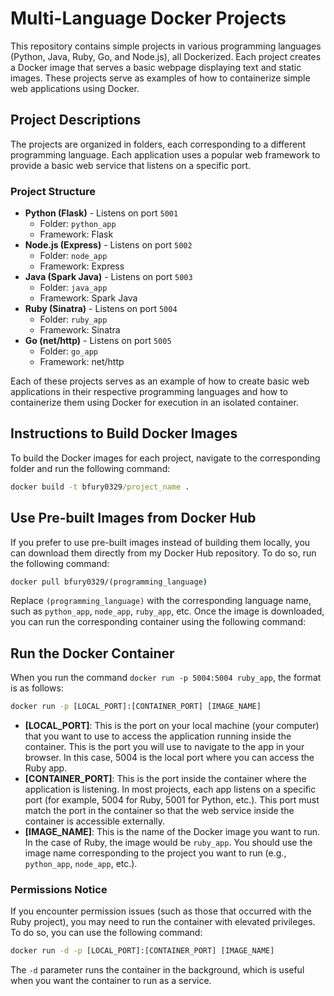 # Multi-Language Docker Projects

This repository contains simple projects in various programming languages (Python, Java, Ruby, Go, and Node.js), all Dockerized. Each project creates a Docker image that serves a basic webpage displaying text and static images. These projects serve as examples of how to containerize simple web applications using Docker.

## Project Descriptions

The projects are organized in folders, each corresponding to a different programming language. Each application uses a popular web framework to provide a basic web service that listens on a specific port.

### Project Structure

- **Python (Flask)** - Listens on port `5001`
  - Folder: `python_app`
  - Framework: Flask
- **Node.js (Express)** - Listens on port `5002`
  - Folder: `node_app`
  - Framework: Express
- **Java (Spark Java)** - Listens on port `5003`
  - Folder: `java_app`
  - Framework: Spark Java
- **Ruby (Sinatra)** - Listens on port `5004`
  - Folder: `ruby_app`
  - Framework: Sinatra
- **Go (net/http)** - Listens on port `5005`
  - Folder: `go_app`
  - Framework: net/http

Each of these projects serves as an example of how to create basic web applications in their respective programming languages and how to containerize them using Docker for execution in an isolated container.

## Instructions to Build Docker Images

To build the Docker images for each project, navigate to the corresponding folder and run the following command:

```cmd
docker build -t bfury0329/project_name . 
```

## Use Pre-built Images from Docker Hub

If you prefer to use pre-built images instead of building them locally, you can download them directly from my Docker Hub repository. To do so, run the following command:

```cmd
docker pull bfury0329/(programming_language)
```

Replace `(programming_language)` with the corresponding language name, such as `python_app`, `node_app`, `ruby_app`, etc. Once the image is downloaded, you can run the corresponding container using the following command:

## Run the Docker Container

When you run the command `docker run -p 5004:5004 ruby_app`, the format is as follows:

```cmd
docker run -p [LOCAL_PORT]:[CONTAINER_PORT] [IMAGE_NAME]
```

- **[LOCAL_PORT]**: This is the port on your local machine (your computer) that you want to use to access the application running inside the container. This is the port you will use to navigate to the app in your browser. In this case, 5004 is the local port where you can access the Ruby app.
- **[CONTAINER_PORT]**: This is the port inside the container where the application is listening. In most projects, each app listens on a specific port (for example, 5004 for Ruby, 5001 for Python, etc.). This port must match the port in the container so that the web service inside the container is accessible externally.
- **[IMAGE_NAME]**: This is the name of the Docker image you want to run. In the case of Ruby, the image would be `ruby_app`. You should use the image name corresponding to the project you want to run (e.g., `python_app`, `node_app`, etc.).

### Permissions Notice

If you encounter permission issues (such as those that occurred with the Ruby project), you may need to run the container with elevated privileges. To do so, you can use the following command:

```cmd
docker run -d -p [LOCAL_PORT]:[CONTAINER_PORT] [IMAGE_NAME]
```

The `-d` parameter runs the container in the background, which is useful when you want the container to run as a service.

